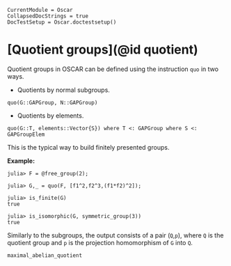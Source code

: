 ```@meta
CurrentModule = Oscar
CollapsedDocStrings = true
DocTestSetup = Oscar.doctestsetup()
```

# [Quotient groups](@id quotient)

Quotient groups in OSCAR can be defined using the instruction `quo` in two ways.

* Quotients by normal subgroups.
```@docs
quo(G::GAPGroup, N::GAPGroup)
```

* Quotients by elements.
```@docs
quo(G::T, elements::Vector{S}) where T <: GAPGroup where S <: GAPGroupElem
```
This is the typical way to build finitely presented groups.

  **Example:**
```jldoctest
julia> F = @free_group(2);

julia> G,_ = quo(F, [f1^2,f2^3,(f1*f2)^2]);

julia> is_finite(G)
true

julia> is_isomorphic(G, symmetric_group(3))
true
```
Similarly to the subgroups, the output consists of a pair (`Q`,`p`), where `Q` is the quotient group and `p` is the projection homomorphism of `G` into `Q`.

```@docs
maximal_abelian_quotient
```
